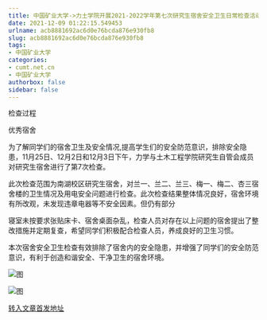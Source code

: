 ```yaml
---
title: 中国矿业大学->力土学院开展2021-2022学年第七次研究生宿舍安全卫生日常检查活动 | cumt.net.cn
date: 2021-12-09 01:22:15.549453
urlname: acb8881692ac6d0e76bcda876e930fb8
slug: acb8881692ac6d0e76bcda876e930fb8
tags: 
- 中国矿业大学
categories:
- cumt.net.cn
- 中国矿业大学
authorbox: false
sidebar: false
---
```

检查过程

优秀宿舍

为了解同学们的宿舍卫生及安全情况,提高学生们的安全防范意识，排除安全隐患，11月25日、12月2日和12月3日下午，力学与土木工程学院研究生自管会成员对研究生宿舍进行了第7次检查。

此次检查范围为南湖校区研究生宿舍，对兰一、兰二、兰三、梅一、梅二、杏三宿舍楼的卫生情况及用电安全问题进行检查。此次检查结果整体情况良好，宿舍环境有所改观，未发现违章电器等不安全因素。但仍有部分
<!--more-->
寝室未按要求张贴床卡、宿舍桌面杂乱，检查人员对存在以上问题的宿舍提出了整改措施并定期复查，希望同学们积极配合检查人员，养成良好的卫生习惯。

本次宿舍安全卫生检查有效排除了宿舍内的安全隐患，并增强了同学们的安全防范意识，有利于创造和谐安全、干净卫生的宿舍环境。

![图](http://xwzx.cumt.edu.cn/_upload/article/images/9f/0f/25a43dac4472b07c478f99b198b5/eb644db6-19c6-4764-8fcd-d826dd933cb1.jpg)

![图](http://xwzx.cumt.edu.cn/_upload/article/images/9f/0f/25a43dac4472b07c478f99b198b5/c212792d-ed4a-4a45-8e3f-e0d406d116e7.jpg)

[转入文章首发地址](http://xwzx.cumt.edu.cn/5b/de/c523a613342/page.htm)